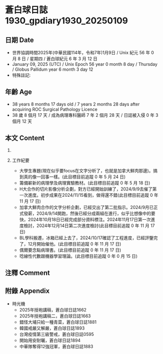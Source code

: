 [_metadata_:encoding]: - "utf-8"
[_metadata_:language]: - "zh-Hant-TW"
[_metadata_:fileformat]: - "markdown"
[_metadata_:MIME_type]: - "text/plain"
[_metadata_:markdown_version]: - "commonmark version 0.30"
[_metadata_:markdown_spec]: - "https://spec.commonmark.org/0.30/"

# 蒼白球日誌1930_gpdiary1930_20250109 #

## 日期 Date ##

* 世界協調時間2025年(中華民國114年，令和7年)1月9日 / Unix 紀元 56 年 0 月 8 日 / 星期四 / 蒼白球紀元 6 年 3 月 12 日
* January 09, 2025 (UTC) / Unix Epoch 56 year 0 month 8 day / Thursday / Globus Pallidum year 6 month 3 day 12
* 特殊註記:

## 年齡 Age ##

* 38 years 8 months 17 days old / 7 years 2 months 28 days after acquiring ROC Surgical Pathology Licence
* 38 歲 8 個月 17 天 / 成為病理專科醫師 7 年 2 個月 28 天 / 日誌被入侵 0 年 3 個月 12 天

## 本文 Content ##

1. 

2. 工作紀要

    - 大學生專題(現在似乎要focus在文字分析了，也就是加拿大鮮肉那邊)。搞到真的像一回事一樣。(此目標目前追蹤 0 年 5 月 24 日)
    - 籌備嶄新的病理學及病理實驗教材。(此目標目前追蹤 0 年 5 月 18 日)
    - H大合作的切片影像分析企劃，對方已經開始訓練了，2024/9/9去催了第一次進度。初步成果在2024/11/15看到，做得還不錯(此目標目前追蹤 0 年 11 月 17 日)
    - 加拿大鮮肉合作的文字分析企劃，已經交出了第二批指示。2024/9月已正式發薪，2024/9/14開跑，然後已經分成兩組在進行，似乎比想像中的要快，2024年10月18日已經完成部分資料標注。2024年11月17日第一次進度檢討，2024年12月14日第二次進度檢討(此目標目前追蹤 0 年 11 月 17 日)
    - BL學科搬遷，冰箱已經上去了，2024/10/17確認了工程進度，已經評鑒完了，12月開始催他。(此目標目前追蹤 0 年 11 月 17 日)
    - 偶爾要念點病理書。(此目標目前追蹤 0 年 11 月 17 日)
    - 唸線性代數跟機器學習理論。(此目標目前追蹤 0 年 0 月 15 日)

## 注釋 Comment ##


## 附錄 Appendix ##

* 時光機
    - 2025年授袍講稿，蒼白球日誌1662
    - 2025年授袍講稿二，蒼白球日誌1663
    - 錯怪大埔只給一種青菜，蒼白球日誌1881
    - 韓國戒嚴又解嚴，蒼白球日誌1893
    - 台灣疫情第三級警戒，蒼白球日誌0595
    - 開始用安耐曬，蒼白球日誌1894
    - 中華隊奪得12強冠軍，蒼白球日誌1883
